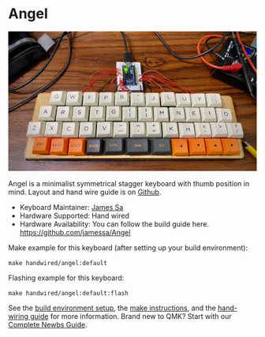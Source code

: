 # Angel

![Angel](https://raw.githubusercontent.com/jamessa/Angel/master/attachments/handwire.jpeg)

Angel is a minimalist symmetrical stagger keyboard with thumb position in mind. Layout and hand wire guide is on [Github](https://github.com/jamessa/Angel).

* Keyboard Maintainer: [James Sa](https://github.com/jamessa)
* Hardware Supported: Hand wired
* Hardware Availability: You can follow the build guide here. https://github.com/jamessa/Angel

Make example for this keyboard (after setting up your build environment):

    make handwired/angel:default

Flashing example for this keyboard:

    make handwired/angel:default:flash

See the [build environment setup](https://docs.qmk.fm/#/getting_started_build_tools), the [make instructions](https://docs.qmk.fm/#/getting_started_make_guide), and the [hand-wiring guide](https://docs.qmk.fm/#/hand_wire) for more information. Brand new to QMK? Start with our [Complete Newbs Guide](https://docs.qmk.fm/#/newbs).
